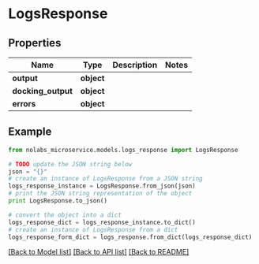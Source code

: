 # LogsResponse


## Properties

Name | Type | Description | Notes
------------ | ------------- | ------------- | -------------
**output** | **object** |  | 
**docking_output** | **object** |  | 
**errors** | **object** |  | 

## Example

```python
from nolabs_microservice.models.logs_response import LogsResponse

# TODO update the JSON string below
json = "{}"
# create an instance of LogsResponse from a JSON string
logs_response_instance = LogsResponse.from_json(json)
# print the JSON string representation of the object
print LogsResponse.to_json()

# convert the object into a dict
logs_response_dict = logs_response_instance.to_dict()
# create an instance of LogsResponse from a dict
logs_response_form_dict = logs_response.from_dict(logs_response_dict)
```
[[Back to Model list]](../README.md#documentation-for-models) [[Back to API list]](../README.md#documentation-for-api-endpoints) [[Back to README]](../README.md)


